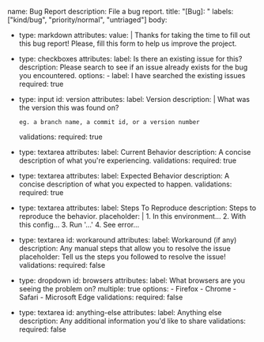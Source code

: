 name: Bug Report
description: File a bug report.
title: "[Bug]: "
labels: ["kind/bug", "priority/normal", "untriaged"]
body:
  - type: markdown
    attributes:
      value: |
        Thanks for taking the time to fill out this bug report! Please, fill this form to help us improve the project.
  - type: checkboxes
    attributes:
      label: Is there an existing issue for this?
      description: Please search to see if an issue already exists for the bug you encountered.
      options:
        - label: I have searched the existing issues
          required: true
  - type: input
    id: version
    attributes:
      label: Version
      description: |
        What was the version this was found on?

        eg. a branch name, a commit id, or a version number
    validations:
      required: true
  - type: textarea
    attributes:
      label: Current Behavior
      description: A concise description of what you're experiencing.
    validations:
      required: true
  - type: textarea
    attributes:
      label: Expected Behavior
      description: A concise description of what you expected to happen.
    validations:
      required: true
  - type: textarea
    attributes:
      label: Steps To Reproduce
      description: Steps to reproduce the behavior.
      placeholder: |
        1. In this environment...
        2. With this config...
        3. Run '...'
        4. See error...
  - type: textarea
    id: workaround
    attributes:
      label: Workaround (if any)
      description: Any manual steps that allow you to resolve the issue
      placeholder: Tell us the steps you followed to resolve the issue!
    validations:
      required: false
  - type: dropdown
    id: browsers
    attributes:
      label: What browsers are you seeing the problem on?
      multiple: true
      options:
        - Firefox
        - Chrome
        - Safari
        - Microsoft Edge
    validations:
      required: false
  - type: textarea
    id: anything-else
    attributes:
      label: Anything else
      description: Any additional information you'd like to share
    validations:
      required: false